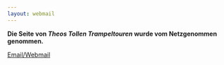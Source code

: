 ```yaml
---
layout: webmail
---
```


**Die Seite von *Theos Tollen Trampeltouren*
wurde vom Netzgenommen genommen.**


[Email/Webmail](https://webmail.df.eu/roundcube/)
